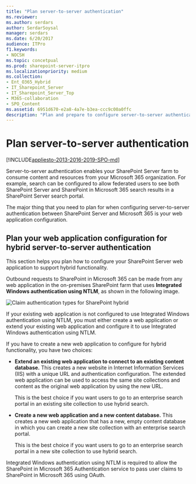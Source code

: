 ```yaml
---
title: "Plan server-to-server authentication"
ms.reviewer: 
ms.author: serdars
author: SerdarSoysal
manager: serdars
ms.date: 6/20/2017
audience: ITPro
f1.keywords:
- NOCSH
ms.topic: concetpual
ms.prod: sharepoint-server-itpro
ms.localizationpriority: medium
ms.collection:
- Ent_O365_Hybrid
- IT_Sharepoint_Server
- IT_Sharepoint_Server_Top
- M365-collaboration
- SPO_Content
ms.assetid: 6951d670-e2a8-4a7e-b3ea-ccc9c00a0ffc
description: "Plan and prepare to configure server-to-server authentication from SharePoint Server to Microsoft 365 for SharePoint hybrid."
---
```


# Plan server-to-server authentication

[!INCLUDE[appliesto-2013-2016-2019-SPO-md](../includes/appliesto-2013-2016-2019-SPO-md.md)]
  
Server-to-server authentication enables your SharePoint Server farm to consume content and resources from your Microsoft 365 organization. For example, search can be configured to allow federated users to see both SharePoint Server and SharePoint in Microsoft 365 search results in a SharePoint Server search portal.
  
The major thing that you need to plan for when configuring server-to-server authentication between SharePoint Server and Microsoft 365 is your web application configuration.
  
## Plan your web application configuration for hybrid server-to-server authentication

This section helps you plan how to configure your SharePoint Server web application to support hybrid functionality.
  
Outbound requests to SharePoint in Microsoft 365 can be made from any web application in the on-premises SharePoint farm that uses **Integrated Windows authentication using NTLM**, as shown in the following image.
  
![Claim authentication types for SharePoint hybrid](../media/ClaimAuthenticationTypes.gif)
  
If your existing web application is not configured to use Integrated Windows authentication using NTLM, you must either create a web application or extend your existing web application and configure it to use Integrated Windows authentication using NTLM.
  
If you have to create a new web application to configure for hybrid functionality, you have two choices:
  
- **Extend an existing web application to connect to an existing content database.** This creates a new website in Internet Information Services (IIS) with a unique URL and authentication configuration. The extended web application can be used to access the same site collections and content as the original web application by using the new URL. 
    
    This is the best choice if you want users to go to an enterprise search portal in an existing site collection to use hybrid search.
    
- **Create a new web application and a new content database.** This creates a new web application that has a new, empty content database in which you can create a new site collection with an enterprise search portal. 
    
    This is the best choice if you want users to go to an enterprise search portal in a new site collection to use hybrid search.
    
Integrated Windows authentication using NTLM is required to allow the SharePoint in Microsoft 365 Authentication service to pass user claims to SharePoint in Microsoft 365 using OAuth.
  

